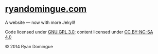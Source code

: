 [ryandomingue.com](http://ryandomingue.com)
===================

A website &mdash; now with more Jekyll!

Code licensed under [GNU GPL 3.0](http://www.gnu.org/licenses/gpl-3.0.txt); content licensed under [CC BY-NC-SA 4.0](http://creativecommons.org/licenses/by-nc-sa/4.0/)

&copy; 2014 Ryan Domingue
